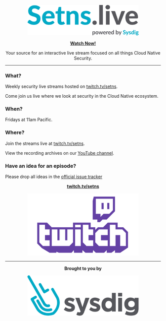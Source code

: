 <p align="center"><img src="img/Setns.live-rgb.png" width="360"></p>

<p align="center"><b><a href="twitch.tv/setns">Watch Now!</a></b></p>

<p align="center">Your source for an interactive live stream focused on all things Cloud Native Security.</p>

<hr>

### What?

Weekly security live streams hosted on [twitch.tv/setns](https://twitch.tv/setns).

Come join us live where we look at security in the Cloud Native ecosystem.

### When?

Fridays at 11am Pacific.

### Where?

Join the streams live at [twitch.tv/setns](twitch.tv/setns).

View the recording archives on our [YouTube channel](https://www.youtube.com/playlist?list=PLrUjPk-W0ladAEX5maGkHroiJVfQCh-kj). 

### Have an idea for an episode?

Please drop all ideas in the [official issue tracker](https://github.com/setns/live/issues)

<p align="center"><b><a href="https://twitch.tv/setns">twitch.tv/setns</a></b></p>
<p align="center"><a href="https://twitch.tv/setns"><img src="img/Twitch.png" width="360"></a></p>


<hr>

<p align="center"><b>Brought to you by</b></p>

<p align="center"><a href="https://bit.ly/2K479wO"><img src="img/SysdigLogo.png" width="360"></a></p>
